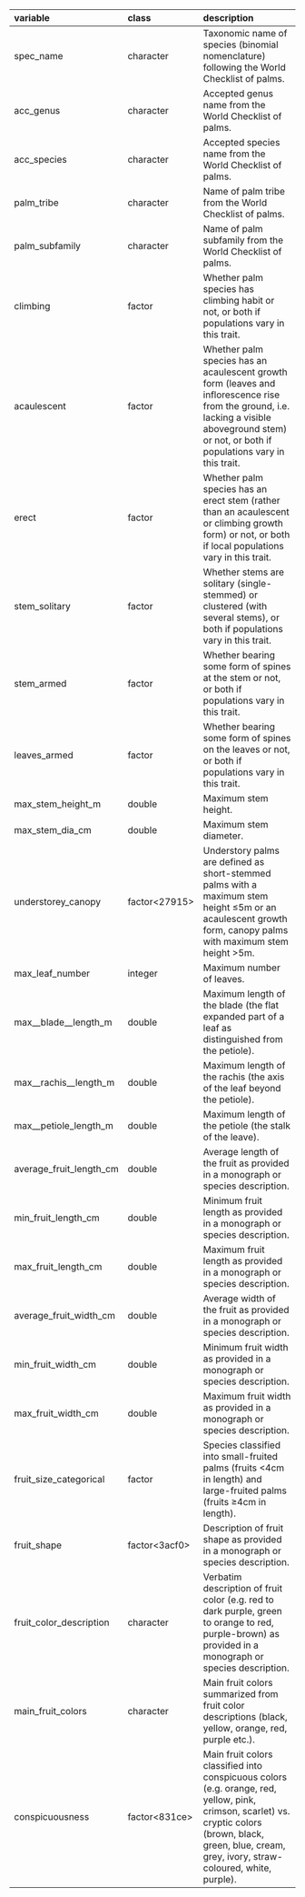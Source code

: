|variable                |class         |description                           |
|:-----------------------|:-------------|:-------------------------------------|
|spec_name               |character     |Taxonomic name of species (binomial nomenclature) following the World Checklist of palms. |
|acc_genus               |character     |Accepted genus name from the World Checklist of palms. |
|acc_species             |character     |Accepted species name from the World Checklist of palms. |
|palm_tribe              |character     |Name of palm tribe from the World Checklist of palms. |
|palm_subfamily          |character     |Name of palm subfamily from the World Checklist of palms. |
|climbing                |factor |Whether palm species has climbing habit or not, or both if populations vary in this trait. |
|acaulescent             |factor |Whether palm species has an acaulescent growth form (leaves and inflorescence rise from the ground, i.e. lacking a visible aboveground stem) or not, or both if populations vary in this trait. |
|erect                   |factor |Whether palm species has an erect stem (rather than an acaulescent or climbing growth form) or not, or both if local populations vary in this trait. |
|stem_solitary           |factor |Whether stems are solitary (single-stemmed) or clustered (with several stems), or both if populations vary in this trait. |
|stem_armed              |factor |Whether bearing some form of spines at the stem or not, or both if populations vary in this trait. |
|leaves_armed            |factor |Whether bearing some form of spines on the leaves or not, or both if populations vary in this trait. |
|max_stem_height_m       |double        |Maximum stem height. |
|max_stem_dia_cm         |double        |Maximum stem diameter. |
|understorey_canopy      |factor<27915> |Understory palms are defined as short-stemmed palms with a maximum stem height ≤5m or an acaulescent growth form, canopy palms with maximum stem height >5m. |
|max_leaf_number         |integer       |Maximum number of leaves. |
|max__blade__length_m    |double        |Maximum length of the blade (the flat expanded part of a leaf as distinguished from the petiole). |
|max__rachis__length_m   |double        |Maximum length of the rachis (the axis of the leaf beyond the petiole). |
|max__petiole_length_m   |double        |Maximum length of the petiole (the stalk of the leave). |
|average_fruit_length_cm |double        |Average length of the fruit as provided in a monograph or species description. |
|min_fruit_length_cm     |double        |Minimum fruit length as provided in a monograph or species description. |
|max_fruit_length_cm     |double        |Maximum fruit length as provided in a monograph or species description. |
|average_fruit_width_cm  |double        |Average width of the fruit as provided in a monograph or species description. |
|min_fruit_width_cm      |double        |Minimum fruit width as provided in a monograph or species description. |
|max_fruit_width_cm      |double        |Maximum fruit width as provided in a monograph or species description. |
|fruit_size_categorical  |factor |Species classified into small-fruited palms (fruits <4cm in length) and large-fruited palms (fruits ≥4cm in length). |
|fruit_shape             |factor<3acf0> |Description of fruit shape as provided in a monograph or species description. |
|fruit_color_description |character     |Verbatim description of fruit color (e.g. red to dark purple, green to orange to red, purple-brown) as provided in a monograph or species description. |
|main_fruit_colors       |character     |Main fruit colors summarized from fruit color descriptions (black, yellow, orange, red, purple etc.). |
|conspicuousness         |factor<831ce> |Main fruit colors classified into conspicuous colors (e.g. orange, red, yellow, pink, crimson, scarlet) vs. cryptic colors (brown, black, green, blue, cream, grey, ivory, straw-coloured, white, purple). |
